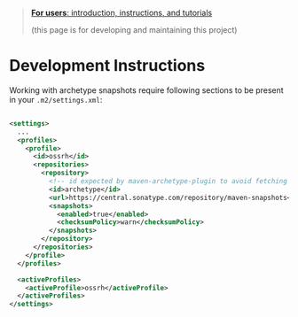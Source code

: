 > [**For users**: introduction, instructions, and tutorials](https://java.qa-automation-starter.aherscu.dev/qa-testing-parent/qa-testing-example)
>
> (this page is for developing and maintaining this project)

# Development Instructions

Working with archetype snapshots require following sections to be present
in your `.m2/settings.xml`:

```xml

<settings>
  ...
  <profiles>
    <profile>
      <id>ossrh</id>
      <repositories>
        <repository>
          <!-- id expected by maven-archetype-plugin to avoid fetching from everywhere -->
          <id>archetype</id>
          <url>https://central.sonatype.com/repository/maven-snapshots</url>
          <snapshots>
            <enabled>true</enabled>
            <checksumPolicy>warn</checksumPolicy>
          </snapshots>
        </repository>
      </repositories>
    </profile>
  </profiles>

  <activeProfiles>
    <activeProfile>ossrh</activeProfile>
  </activeProfiles>
</settings>
```

